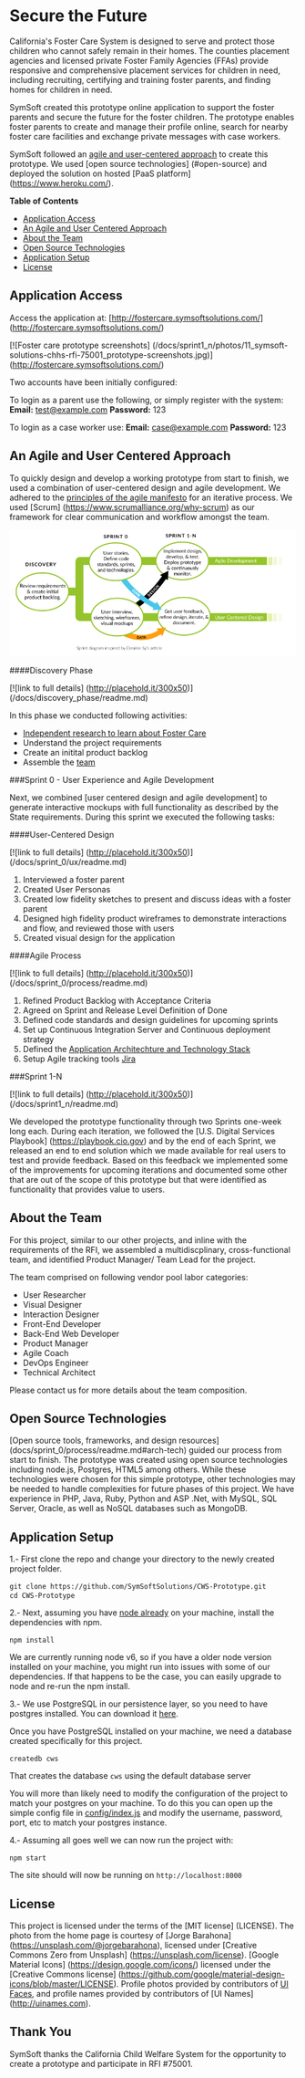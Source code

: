 # Secure the Future 

California's Foster Care System is designed to serve and protect those children who cannot safely remain in their homes. The counties placement agencies and licensed private Foster Family Agencies (FFAs) provide responsive and comprehensive placement services for children in need, including recruiting, certifying and training foster parents, and finding homes for children in need. 

SymSoft created this prototype online application to support the foster parents and secure the future for the foster children. The prototype enables foster parents to create and manage their profile online, search for nearby foster care facilities and exchange private messages with case workers.

SymSoft followed an [agile and user-centered approach](#our-approach) to create this prototype. We used [open source technologies] (#open-source) and deployed the solution on hosted [PaaS platform] (https://www.heroku.com/). 

**Table of Contents**

  * [Application Access](#application-access)  
  * [An Agile and User Centered Approach](#our-approach)  
  * [About the Team](#about-team)  
  * [Open Source Technologies](#open-source)  
  * [Application Setup](#setup)
  * [License](#license)

## Application Access <a id="application-access"></a>

Access the application at: [http://fostercare.symsoftsolutions.com/] (http://fostercare.symsoftsolutions.com/) 

[![Foster care prototype screenshots] (/docs/sprint1_n/photos/11_symsoft-solutions-chhs-rfi-75001_prototype-screenshots.jpg)] (http://fostercare.symsoftsolutions.com/) 

Two accounts have been initially configured:

To login as a parent use the following, or simply register with the system:
__Email:__ test@example.com
__Password:__ 123
 
To login as a case worker use:
 __Email:__ case@example.com
__Password:__ 123

## An Agile and User Centered Approach <a id="our-approach"></a>

To quickly design and develop a working prototype from start to finish, we used a combination of user-centered design and agile development. We adhered to the [principles of the agile manifesto](http://www.agilemanifesto.org/principles.html) for an iterative process. We used [Scrum] (https://www.scrumalliance.org/why-scrum) as our framework for clear communication and workflow amongst the team.

![SymSoft Process](/docs/sprint_0/process/images/ourprocess.png)

####Discovery Phase

[![link to full details] (http://placehold.it/300x50)] (/docs/discovery_phase/readme.md)

In this phase we conducted following activities:

* [Independent research to learn about Foster Care](/docs/discovery_phase/readme.md)
* Understand the project requirements
* Create an initital product backlog
* Assemble the [team](#about-team)

###Sprint 0 - User Experience and Agile Development 

Next, we combined [user centered design and agile development] to generate interactive mockups with full functionality as described by the State requirements. During this sprint we executed the following tasks:

####User-Centered Design

[![link to full details] (http://placehold.it/300x50)] (/docs/sprint_0/ux/readme.md)

1. Interviewed a foster parent 
2. Created User Personas 
3. Created low fidelity sketches to present and discuss ideas with a foster parent
4. Designed high fidelity product wireframes to demonstrate interactions and flow, and reviewed those with users
5. Created visual design for the application

####Agile Process

[![link to full details] (http://placehold.it/300x50)] (/docs/sprint_0/process/readme.md)

1. Refined Product Backlog with Acceptance Criteria
2. Agreed on Sprint and Release Level Definition of Done
3. Defined code standards and design guidelines for upcoming sprints
4. Set up Continuous Integration Server and Continuous deployment strategy 
5. Defined the [Application Architechture and Technology Stack](/docs/sprint_0/process/readme.md#arch-tech)
7. Setup Agile tracking tools [Jira](https://www.atlassian.com/software/jira/agile)	

###Sprint 1-N

[![link to full details] (http://placehold.it/300x50)] (/docs/sprint1_n/readme.md)

We developed the prototype functionality through two Sprints one-week long each. During each iteration, we followed the [U.S. Digital Services Playbook] (https://playbook.cio.gov) and by the end of each Sprint, we released an end to end solution which we made available for real users to test and provide feedback. Based on this feedback we implemented some of the improvements for upcoming iterations and documented some other that are out of the scope of this prototype but that were identified as functionality that provides value to users. 

## About the Team <a id="about-team"></a>

For this project, similar to our other projects, and inline with the requirements of the RFI, we assembled a multidiscplinary, cross-functional team, and identified Product Manager/ Team Lead for the project.

The team comprised on following vendor pool labor categories:

* User Researcher
* Visual Designer
* Interaction Designer
* Front-End Developer
* Back-End Web Developer
* Product Manager
* Agile Coach
* DevOps Engineer
* Technical Architect

Please contact us for more details about the team composition.

## Open Source Technologies <a id="open-source"></a>

[Open source tools, frameworks, and design resources] (docs/sprint_0/process/readme.md#arch-tech) guided our process from start to finish. The prototype was created using open source technologies including node.js, Postgres, HTML5 among others. While these technologies were chosen for this simple prototype, other technologies may be needed to handle complexities for future phases of this project. We have experience in PHP, Java, Ruby, Python and ASP .Net, with MySQL, SQL Server, Oracle, as well as NoSQL databases such as MongoDB.

## Application Setup <a id="setup"></a>

1.- First clone the repo and change your directory to the newly created project folder.

```
git clone https://github.com/SymSoftSolutions/CWS-Prototype.git
cd CWS-Prototype
```

2.- Next, assuming you have [node already](https://nodejs.org/en/download/current/) on your machine, install the dependencies with npm.
```
npm install
```
We are currently running node v6, so if you have a older node version installed on your machine, you might run into issues with some of our dependencies. If that happens to be the case, you can easily upgrade to node and re-run the npm install.

3.- We use PostgreSQL in our persistence layer, so you need to have postgres installed. You can download it [here](https://www.postgresql.org/download/).

Once you have PostgreSQL installed on your machine, we need a database created specifically for this project.

```
createdb cws
```

That creates the database `cws` using the default database server

You will more than likely need to modify the configuration of the project to match your postgres on your machine. To do this you can open up the simple config file in [config/index.js](/config/index.js) and modify the username, password, port, etc to match your postgres instance.
 
4.- Assuming all goes well we can now run the project with:
```
npm start
```
 The site should will now be running on `http://localhost:8000`

## License <a id="license"></a>

This project is licensed under the terms of the [MIT license] (LICENSE). 
The photo from the home page is courtesy of [Jorge Barahona] (https://unsplash.com/@jorgebarahona), licensed under [Creative Commons Zero from Unsplash] (https://unsplash.com/license). [Google Material Icons] (https://design.google.com/icons/) licensed under the [Creative Commons license] (https://github.com/google/material-design-icons/blob/master/LICENSE). Profile photos provided by contributors of [UI Faces](http://uifaces.com), and profile names provided by contributors of [UI Names] (http://uinames.com).

## Thank You

SymSoft thanks the California Child Welfare System for the opportunity to create a prototype and participate in RFI #75001.
